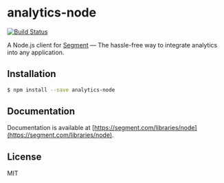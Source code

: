 
# analytics-node

[![Build Status](https://api.travis-ci.org/segmentio/analytics-node.svg?branch=master)](https://travis-ci.org/segmentio/analytics-node)

A Node.js client for [Segment](https://segment.com) — The hassle-free way to integrate analytics into any application.

## Installation

```bash
$ npm install --save analytics-node
```

## Documentation

Documentation is available at [https://segment.com/libraries/node](https://segment.com/libraries/node).

## License

MIT
